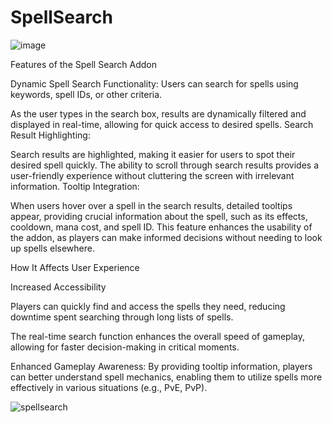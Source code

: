 # SpellSearch

![image](https://github.com/user-attachments/assets/d920c21a-bb76-40bd-9d27-b1a9b7a0a620)


Features of the Spell Search Addon

Dynamic Spell Search Functionality:
Users can search for spells using keywords, spell IDs, or other criteria.

As the user types in the search box, results are dynamically filtered and displayed in real-time, allowing for quick access to desired spells.
Search Result Highlighting:

Search results are highlighted, making it easier for users to spot their desired spell quickly.
The ability to scroll through search results provides a user-friendly experience without cluttering the screen with irrelevant information.
Tooltip Integration:

When users hover over a spell in the search results, detailed tooltips appear, providing crucial information about the spell, such as its effects, cooldown, mana cost, and spell ID.
This feature enhances the usability of the addon, as players can make informed decisions without needing to look up spells elsewhere.

How It Affects User Experience

Increased Accessibility

Players can quickly find and access the spells they need, reducing downtime spent searching through long lists of spells.

The real-time search function enhances the overall speed of gameplay, allowing for faster decision-making in critical moments.

Enhanced Gameplay Awareness: By providing tooltip information, players can better understand spell mechanics, enabling them to utilize spells more effectively in various situations (e.g., PvE, PvP).

![spellsearch](https://github.com/user-attachments/assets/9e71c1f6-0a24-409e-abb5-3d9414791fbc)
